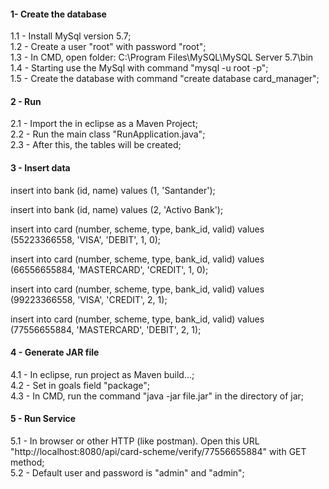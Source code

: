 #### 1- Create the database
1.1 - Install MySql version 5.7; <br/>
1.2 - Create a user "root" with password "root"; <br/>
1.3 - In CMD, open folder: C:\Program Files\MySQL\MySQL Server 5.7\bin <br/>
1.4 - Starting use the MySql with command "mysql -u root -p"; <br/>
1.5 - Create the database with command "create database card_manager"; <br/>

#### 2 - Run
2.1 - Import the in eclipse as a Maven Project;<br/>
2.2 - Run the main class "RunApplication.java";<br/>
2.3 - After this, the tables will be created;<br/>

#### 3 - Insert data
insert into bank (id, name) values (1, 'Santander');
 
insert into bank (id, name) values (2, 'Activo Bank');

insert into card (number, scheme, type, bank_id, valid) values (55223366558, 'VISA', 'DEBIT', 1, 0);

insert into card (number, scheme, type, bank_id, valid) values (66556655884, 'MASTERCARD', 'CREDIT', 1, 0);

insert into card (number, scheme, type, bank_id, valid) values (99223366558, 'VISA', 'CREDIT', 2, 1);

insert into card (number, scheme, type, bank_id, valid) values (77556655884, 'MASTERCARD', 'DEBIT', 2, 1);

#### 4 - Generate JAR file
4.1 - In eclipse, run project as Maven build...;<br/>
4.2 - Set in goals field "package";<br/>
4.3 - In CMD, run the command "java -jar file.jar" in the directory of jar; 

#### 5 - Run Service
5.1 - In browser or other HTTP (like postman). Open this URL "http://localhost:8080/api/card-scheme/verify/77556655884" with GET method; <br/>
5.2 - Default user and password is "admin" and "admin";
